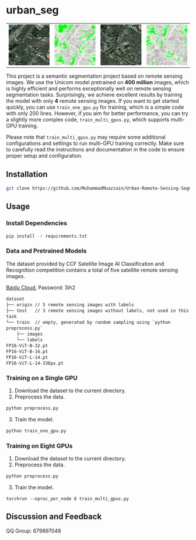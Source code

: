 # urban_seg

<table>
  <tr>
    <td><img src="figures/test.jpg" alt="JPG Image"></td>
    <td><img src="figures/predict.gif" alt="GIF Image"></td>
    <td><img src="figures/test_02.jpg" alt="JPG Image"></td>
    <td><img src="figures/predict_02.gif" alt="GIF Image"></td>
  </tr>
</table>

<!-- ![JPG Image](figures/test.jpg) ![GIF Image](figures/predict.gif) -->

This project is a semantic segmentation project based on remote sensing images.
We use the Unicom model pretrained on **400 million** images, which is highly efficient and performs exceptionally well on remote sensing segmentation tasks.
Surprisingly, we achieve excellent results by training the model with only **4** remote sensing images.
If you want to get started quickly, you can use `train_one_gpu.py` for training, which is a simple code with only 200 lines.
However, if you aim for better performance, you can try a slightly more complex code, `train_multi_gpus.py`, which supports multi-GPU training.

Please note that `train_multi_gpus.py` may require some additional configurations and settings to run multi-GPU training correctly. Make sure to carefully read the instructions and documentation in the code to ensure proper setup and configuration.

## Installation

```bash
git clone https://github.com/MuhammadMuazzain/Urban-Remote-Sensing-Segmentation.git
```

## Usage

### Install Dependencies
```bash
pip install -r requirements.txt
```

### Data and Pretrained Models

The dataset provided by CCF Satellite Image AI Classification and Recognition competition contains a total of five satellite remote sensing images.

[Baidu Cloud](https://pan.baidu.com/s/1LWBMklOr39yI7fYRQ185Og), Password: 3ih2

```
dataset
├── origin // 5 remote sensing images with labels
├── test   // 3 remote sensing images without labels, not used in this task
└── train  // empty, generated by random sampling using `python preprocess.py`
    ├── images
    └── labels
FP16-ViT-B-32.pt
FP16-ViT-B-16.pt
FP16-ViT-L-14.pt
FP16-ViT-L-14-336px.pt
```

### Training on a Single GPU

1. Download the dataset to the current directory.
2. Preprocess the data.
```bash
python preprocess.py
```
3. Train the model.
```bash
python train_one_gpu.py
```

### Training on Eight GPUs
1. Download the dataset to the current directory.
2. Preprocess the data.
```bash
python preprocess.py
```
3. Train the model.
```
torchrun --nproc_per_node 8 train_multi_gpus.py
```

## Discussion and Feedback
QQ Group: 679897048
